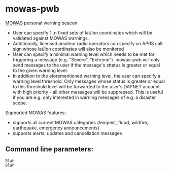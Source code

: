 # mowas-pwb
[MOWAS](https://de.wikipedia.org/wiki/MoWaS) personal warning beacon

- User can specify 1..n fixed sets of lat/lon coordinates which will be validated against MOWAS warnings.
- Additionally, licensed amateur radio operators can specify an APRS call sign whose lat/lon coordinates will also be monitored
- User can specify a minimal warning level which needs to be met for triggering a message (e.g. "Severe", "Extreme"). mowas-pwb will only send messages to the user if the message's sttatus is greater or equal to the given warning level.
- In addition to the aforementioned warning level, the user can specify a warning level threshold. Only messages whose status is greater or equal to this threshold level will be forwarded to the user's DAPNET account with high priority - all other messages will be suppressed. This is useful if you are e.g. only interested in warning messages of e.g. a disaster scope.

Supported MOWAS features: 
- supports all current MOWAS categories (tempest, flood, wildfire, earthquake, emergency announcements)
- supports alerts, updates and cancellation messages

## Command line parameters:

    Blah
    Blah
